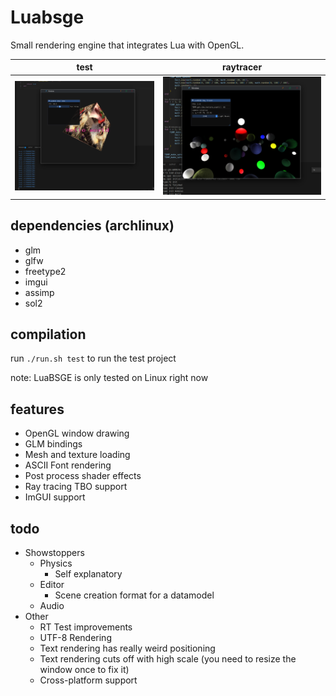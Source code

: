# Luabsge

Small rendering engine that integrates Lua with OpenGL.<br/>

| test                                                  | raytracer                                                |
| ----------------------------------------------------- | -------------------------------------------------------- |
| ![Test project](luabsge.png)                          | ![Ray tracer](luabsge_2.png)                             |

## dependencies (archlinux)

-   glm
-   glfw
-   freetype2
-   imgui
-   assimp
-   sol2

## compilation

run `./run.sh test` to run the test project

note: LuaBSGE is only tested on Linux right now

## features

-   OpenGL window drawing
-   GLM bindings
-   Mesh and texture loading
-   ASCII Font rendering
-   Post process shader effects
-   Ray tracing TBO support
-   ImGUI support

## todo

-   Showstoppers
    -   Physics
        -   Self explanatory
    -   Editor
        -   Scene creation format for a datamodel
    -   Audio
-   Other
    -   RT Test improvements
    -   UTF-8 Rendering
    -   Text rendering has really weird positioning
    -   Text rendering cuts off with high scale (you need to resize the window once to fix it)
    -   Cross-platform support
        